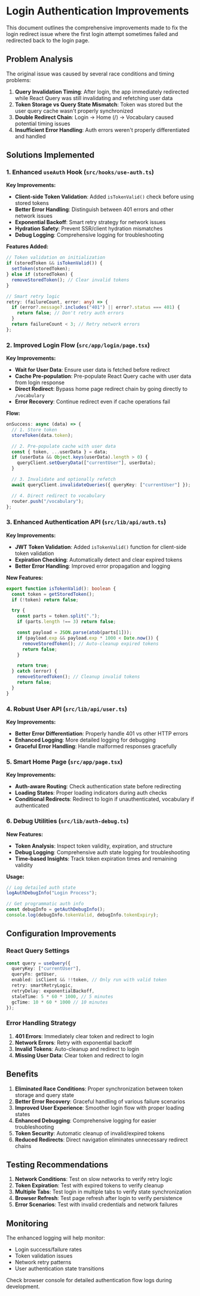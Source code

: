 # Login Authentication Improvements

This document outlines the comprehensive improvements made to fix the login redirect issue where the first login attempt sometimes failed and redirected back to the login page.

## Problem Analysis

The original issue was caused by several race conditions and timing problems:

1. **Query Invalidation Timing**: After login, the app immediately redirected while React Query was still invalidating and refetching user data
2. **Token Storage vs Query State Mismatch**: Token was stored but the user query cache wasn't properly synchronized
3. **Double Redirect Chain**: Login → Home (/) → Vocabulary caused potential timing issues
4. **Insufficient Error Handling**: Auth errors weren't properly differentiated and handled

## Solutions Implemented

### 1. Enhanced `useAuth` Hook (`src/hooks/use-auth.ts`)

**Key Improvements:**

- **Client-side Token Validation**: Added `isTokenValid()` check before using stored tokens
- **Better Error Handling**: Distinguish between 401 errors and other network issues
- **Exponential Backoff**: Smart retry strategy for network issues
- **Hydration Safety**: Prevent SSR/client hydration mismatches
- **Debug Logging**: Comprehensive logging for troubleshooting

**Features Added:**

```typescript
// Token validation on initialization
if (storedToken && isTokenValid()) {
  setToken(storedToken);
} else if (storedToken) {
  removeStoredToken(); // Clear invalid tokens
}

// Smart retry logic
retry: (failureCount, error: any) => {
  if (error?.message?.includes("401") || error?.status === 401) {
    return false; // Don't retry auth errors
  }
  return failureCount < 3; // Retry network errors
};
```

### 2. Improved Login Flow (`src/app/login/page.tsx`)

**Key Improvements:**

- **Wait for User Data**: Ensure user data is fetched before redirect
- **Cache Pre-population**: Pre-populate React Query cache with user data from login response
- **Direct Redirect**: Bypass home page redirect chain by going directly to `/vocabulary`
- **Error Recovery**: Continue redirect even if cache operations fail

**Flow:**

```typescript
onSuccess: async (data) => {
  // 1. Store token
  storeToken(data.token);

  // 2. Pre-populate cache with user data
  const { token, ...userData } = data;
  if (userData && Object.keys(userData).length > 0) {
    queryClient.setQueryData(["currentUser"], userData);
  }

  // 3. Invalidate and optionally refetch
  await queryClient.invalidateQueries({ queryKey: ["currentUser"] });

  // 4. Direct redirect to vocabulary
  router.push("/vocabulary");
};
```

### 3. Enhanced Authentication API (`src/lib/api/auth.ts`)

**Key Improvements:**

- **JWT Token Validation**: Added `isTokenValid()` function for client-side token validation
- **Expiration Checking**: Automatically detect and clear expired tokens
- **Better Error Handling**: Improved error propagation and logging

**New Features:**

```typescript
export function isTokenValid(): boolean {
  const token = getStoredToken();
  if (!token) return false;

  try {
    const parts = token.split(".");
    if (parts.length !== 3) return false;

    const payload = JSON.parse(atob(parts[1]));
    if (payload.exp && payload.exp * 1000 < Date.now()) {
      removeStoredToken(); // Auto-cleanup expired tokens
      return false;
    }

    return true;
  } catch (error) {
    removeStoredToken(); // Cleanup invalid tokens
    return false;
  }
}
```

### 4. Robust User API (`src/lib/api/user.ts`)

**Key Improvements:**

- **Better Error Differentiation**: Properly handle 401 vs other HTTP errors
- **Enhanced Logging**: More detailed logging for debugging
- **Graceful Error Handling**: Handle malformed responses gracefully

### 5. Smart Home Page (`src/app/page.tsx`)

**Key Improvements:**

- **Auth-aware Routing**: Check authentication state before redirecting
- **Loading States**: Proper loading indicators during auth checks
- **Conditional Redirects**: Redirect to login if unauthenticated, vocabulary if authenticated

### 6. Debug Utilities (`src/lib/auth-debug.ts`)

**New Features:**

- **Token Analysis**: Inspect token validity, expiration, and structure
- **Debug Logging**: Comprehensive auth state logging for troubleshooting
- **Time-based Insights**: Track token expiration times and remaining validity

**Usage:**

```typescript
// Log detailed auth state
logAuthDebugInfo("Login Process");

// Get programmatic auth info
const debugInfo = getAuthDebugInfo();
console.log(debugInfo.tokenValid, debugInfo.tokenExpiry);
```

## Configuration Improvements

### React Query Settings

```typescript
const query = useQuery({
  queryKey: ["currentUser"],
  queryFn: getUser,
  enabled: isClient && !!token, // Only run with valid token
  retry: smartRetryLogic,
  retryDelay: exponentialBackoff,
  staleTime: 5 * 60 * 1000, // 5 minutes
  gcTime: 10 * 60 * 1000 // 10 minutes
});
```

### Error Handling Strategy

1. **401 Errors**: Immediately clear token and redirect to login
2. **Network Errors**: Retry with exponential backoff
3. **Invalid Tokens**: Auto-cleanup and redirect to login
4. **Missing User Data**: Clear token and redirect to login

## Benefits

1. **Eliminated Race Conditions**: Proper synchronization between token storage and query state
2. **Better Error Recovery**: Graceful handling of various failure scenarios
3. **Improved User Experience**: Smoother login flow with proper loading states
4. **Enhanced Debugging**: Comprehensive logging for easier troubleshooting
5. **Token Security**: Automatic cleanup of invalid/expired tokens
6. **Reduced Redirects**: Direct navigation eliminates unnecessary redirect chains

## Testing Recommendations

1. **Network Conditions**: Test on slow networks to verify retry logic
2. **Token Expiration**: Test with expired tokens to verify cleanup
3. **Multiple Tabs**: Test login in multiple tabs to verify state synchronization
4. **Browser Refresh**: Test page refresh after login to verify persistence
5. **Error Scenarios**: Test with invalid credentials and network failures

## Monitoring

The enhanced logging will help monitor:

- Login success/failure rates
- Token validation issues
- Network retry patterns
- User authentication state transitions

Check browser console for detailed authentication flow logs during development.
